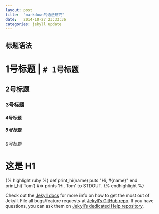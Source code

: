 ```yaml
---
layout: post
title:  "markdown的语法研究"
date:   2014-10-27 23:33:36
categories: jekyll update
---
```

标题语法
---
#	1号标题         |    ``` # 1号标题  ```
## 2号标题
### 3号标题
#### 4号标题
##### 5号标题
###### 6号标题
# 这是 H1




{% highlight ruby %}
def print_hi(name)
  puts "Hi, #{name}"
end
print_hi('Tom')
#=> prints 'Hi, Tom' to STDOUT.
{% endhighlight %}

Check out the [Jekyll docs][jekyll] for more info on how to get the most out of Jekyll. File all bugs/feature requests at [Jekyll’s GitHub repo][jekyll-gh]. If you have questions, you can ask them on [Jekyll’s dedicated Help repository][jekyll-help].

[jekyll]:      http://jekyllrb.com
[jekyll-gh]:   https://github.com/jekyll/jekyll
[jekyll-help]: https://github.com/jekyll/jekyll-help
